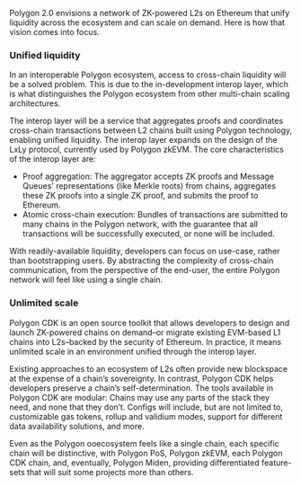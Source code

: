 Polygon 2.0 envisions a network of ZK-powered L2s on Ethereum that unify liquidity across the ecosystem and can scale on demand. Here is how that vision comes into focus.

### Unified liquidity

In an interoperable Polygon ecosystem, access to cross-chain liquidity will be a solved problem. This is due to the in-development interop layer, which is what distinguishes the Polygon ecosystem from other multi-chain scaling architectures. 

The interop layer will be a service that aggregates proofs and coordinates cross-chain transactions between L2 chains built using Polygon technology, enabling unified liquidity. The interop layer expands on the design of the LxLy protocol, currently used by Polygon zkEVM. The core characteristics of the interop layer are:

- Proof aggregation: The aggregator accepts ZK proofs and Message Queues' representations (like Merkle roots) from chains, aggregates these ZK proofs into a single ZK proof, and submits the proof to Ethereum.
- Atomic cross-chain execution: Bundles of transactions are submitted to many chains in the Polygon network, with the guarantee that all transactions will be successfully executed, or none will be included.

With readily-available liquidity, developers can focus on use-case, rather than bootstrapping users. By abstracting the complexity of cross-chain communication, from the perspective of the end-user, the entire Polygon network will feel like using a single chain.

### Unlimited scale

Polygon CDK is an open source toolkit that allows developers to design and launch ZK-powered chains on demand–or migrate existing EVM-based L1 chains into L2s–backed by the security of Ethereum. In practice, it means unlimited scale in an environment unified through the interop layer.

Existing approaches to an ecosystem of L2s often provide new blockspace at the expense of a chain’s sovereignty. In contrast, Polygon CDK helps developers preserve a chain’s self-determination. The tools available in Polygon CDK are modular: Chains may use any parts of the stack they need, and none that they don’t. Configs will include, but are not limited to, customizable gas tokens, rollup and validium modes, support for different data availability solutions, and more.  

Even as the Polygon ooecosystem feels like a single chain, each specific chain will be distinctive, with Polygon PoS, Polygon zkEVM, each Polygon CDK chain, and, eventually, Polygon Miden, providing differentiated feature-sets that will suit some projects more than others.
